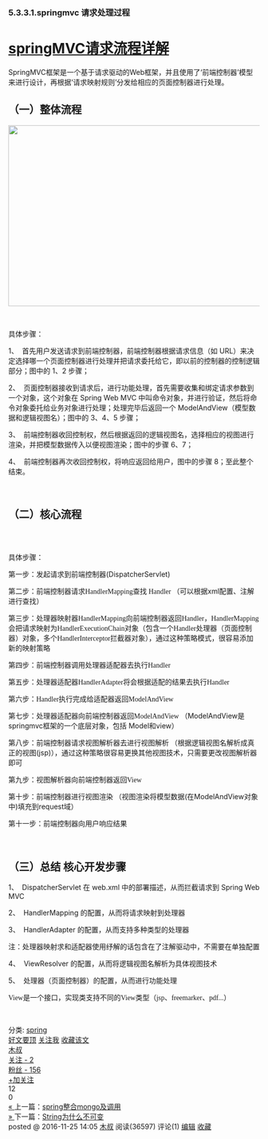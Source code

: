 ### 5.3.3.1.springmvc 请求处理过程

<div class="post">
<h1 class="postTitle">
<a id="cb_post_title_url" class="postTitle2" href="https://www.cnblogs.com/leskang/p/6101368.html">springMVC请求流程详解</a>
</h1>
<div class="clear"></div>
<div class="postBody">
<div id="cnblogs_post_body" class="blogpost-body"><p>SpringMVC框架是一个基于请求驱动的Web框架，并且使用了‘前端控制器’模型来进行设计，再根据‘请求映射规则’分发给相应的页面控制器进行处理。</p>
<h2><strong><span data-wiz-span="data-wiz-span">（一）整体流程</span></strong></h2>
<p><strong><span data-wiz-span="data-wiz-span"><img src="https://images2015.cnblogs.com/blog/791227/201611/791227-20161125140123503-1552603846.png" alt="" width="753" height="363"></span></strong></p>
<p>&nbsp;</p>
<p>具体步骤：</p>
<p>1、&nbsp; 首先用户发送请求到前端控制器，前端控制器根据请求信息（如 URL）来决定选择哪一个页面控制器进行处理并把请求委托给它，即以前的控制器的控制逻辑部分；图中的 1、2 步骤；</p>
<p>2、&nbsp; 页面控制器接收到请求后，进行功能处理，首先需要收集和绑定请求参数到一个对象，这个对象在 Spring Web MVC 中叫命令对象，并进行验证，然后将命令对象委托给业务对象进行处理；处理完毕后返回一个 ModelAndView（模型数据和逻辑视图名）；图中的 3、4、5 步骤；</p>
<p>3、&nbsp; 前端控制器收回控制权，然后根据返回的逻辑视图名，选择相应的视图进行渲染，并把模型数据传入以便视图渲染；图中的步骤 6、7；</p>
<p>4、&nbsp; 前端控制器再次收回控制权，将响应返回给用户，图中的步骤 8；至此整个结束。</p>
<p>&nbsp;</p>
<h2><span data-wiz-span="data-wiz-span">（二）核心流程</span></h2>
<p><span data-wiz-span="data-wiz-span"><img src="https://images2015.cnblogs.com/blog/791227/201611/791227-20161125140338768-995727439.png" alt=""></span></p>
<p>&nbsp;</p>
<p>具体步骤：</p>
<p>第一步：发起请求到前端控制器(DispatcherServlet)</p>
<p><span style="font-family: 微软雅黑;">第二步：前端控制器请求HandlerMapping查找 Handler （</span>可以根据xml配置、注解进行查找）</p>
<p><span style="font-family: 微软雅黑;">第三步：处理器映射器HandlerMapping向前端控制器返回Handler，HandlerMapping会把请求映射为HandlerExecutionChain对象（包含一个Handler处理器（页面控制器）对象，多个HandlerInterceptor拦截器对象），通过这种策略模式，很容易添加新的映射策略</span></p>
<p><span style="font-family: 微软雅黑;">第四步：前端控制器调用处理器适配器去执行Handler</span></p>
<p><span style="font-family: 微软雅黑;">第五步：处理器适配器HandlerAdapter将会根据适配的结果去执行Handler</span></p>
<p><span style="font-family: 微软雅黑;">第六步：Handler执行完成给适配器返回ModelAndView</span></p>
<p><span style="font-family: 微软雅黑;">第七步：处理器适配器向前端控制器返回ModelAndView （</span>ModelAndView是springmvc框架的一个底层对象，包括&nbsp;Model和view）</p>
<p><span style="font-family: 微软雅黑;">第八步：前端控制器请求视图解析器去进行视图解析 （</span>根据逻辑视图名解析成真正的视图(jsp)），通过这种策略很容易更换其他视图技术，只需要更改视图解析器即可</p>
<p><span style="font-family: 微软雅黑;">第九步：视图解析器向前端控制器返回View</span></p>
<p><span style="font-family: 微软雅黑;">第十步：前端控制器进行视图渲染 （</span>视图渲染将模型数据(在ModelAndView对象中)填充到request域）</p>
<p><span style="font-family: 微软雅黑;">第十一步：前端控制器向用户响应结果</span></p>
<p>&nbsp;</p>
<h2><strong>（三）总结&nbsp;核心开发步骤</strong></h2>
<p>1、&nbsp; DispatcherServlet 在 web.xml 中的部署描述，从而拦截请求到 Spring Web MVC</p>
<p>2、&nbsp; HandlerMapping 的配置，从而将请求映射到处理器</p>
<p>3、&nbsp; HandlerAdapter 的配置，从而支持多种类型的处理器</p>
<p>注：处理器映射求和适配器使用纾解的话包含在了注解驱动中，不需要在单独配置</p>
<p>4、&nbsp; ViewResolver 的配置，从而将逻辑视图名解析为具体视图技术</p>
<p>5、&nbsp; 处理器（页面控制器）的配置，从而进行功能处理&nbsp;</p>
<p><span style="font-family: 微软雅黑;">View是一个接口，实现类支持不同的View类型（jsp、freemarker、pdf...）</span></p>
<p>&nbsp;</p></div><div id="MySignature"></div>
<div class="clear"></div>
<div id="blog_post_info_block">
<div id="BlogPostCategory">分类: <a href="https://www.cnblogs.com/leskang/category/889746.html" target="_blank">spring</a></div>
<div id="EntryTag"></div>
<div id="blog_post_info"><div id="green_channel">
<a href="javascript:void(0);" id="green_channel_digg" onclick="DiggIt(6101368,cb_blogId,1);green_channel_success(this,'谢谢推荐！');">好文要顶</a>
<a id="green_channel_follow" onclick="follow('3725cb5e-fa34-e511-b908-9dcfd8948a71');" href="javascript:void(0);">关注我</a>
<a id="green_channel_favorite" onclick="AddToWz(cb_entryId);return false;" href="javascript:void(0);">收藏该文</a>
<a id="green_channel_weibo" href="javascript:void(0);" title="分享至新浪微博" onclick="ShareToTsina()"><img src="//common.cnblogs.com/images/icon_weibo_24.png" alt=""></a>
<a id="green_channel_wechat" href="javascript:void(0);" title="分享至微信" onclick="shareOnWechat()"><img src="//common.cnblogs.com/images/wechat.png" alt=""></a>
</div>
<div id="author_profile">
<div id="author_profile_info" class="author_profile_info">
<a href="https://home.cnblogs.com/u/leskang/" target="_blank"><img src="//pic.cnblogs.com/face/sample_face.gif" class="author_avatar" alt=""></a>
<div id="author_profile_detail" class="author_profile_info">
<a href="https://home.cnblogs.com/u/leskang/">木叔</a><br>
<a href="https://home.cnblogs.com/u/leskang/followees">关注 - 2</a><br>
<a href="https://home.cnblogs.com/u/leskang/followers">粉丝 - 156</a>
</div>
</div>
<div class="clear"></div>
<div id="author_profile_honor"></div>
<div id="author_profile_follow">
<a href="javascript:void(0);" onclick="follow('3725cb5e-fa34-e511-b908-9dcfd8948a71');return false;">+加关注</a>
</div>
</div>
<div id="div_digg">
<div class="diggit" onclick="votePost(6101368,'Digg')">
<span class="diggnum" id="digg_count">12</span>
</div>
<div class="buryit" onclick="votePost(6101368,'Bury')">
<span class="burynum" id="bury_count">0</span>
</div>
<div class="clear"></div>
<div class="diggword" id="digg_tips">
</div>
</div>
<script type="text/javascript">
currentDiggType = 0;
</script></div>
<div class="clear"></div>
<div id="post_next_prev"><a href="https://www.cnblogs.com/leskang/p/6068278.html" class="p_n_p_prefix">« </a> 上一篇：<a href="https://www.cnblogs.com/leskang/p/6068278.html" title="发布于2016-11-16 09:47">spring整合mongo及调用</a><br><a href="https://www.cnblogs.com/leskang/p/6110631.html" class="p_n_p_prefix">» </a> 下一篇：<a href="https://www.cnblogs.com/leskang/p/6110631.html" title="发布于2016-11-28 17:57">String为什么不可变</a><br></div>
</div>

</div>
<div class="postDesc">posted @ <span id="post-date">2016-11-25 14:05</span> <a href="https://www.cnblogs.com/leskang/">木叔</a> 阅读(<span id="post_view_count">36597</span>) 评论(<span id="post_comment_count">1</span>)  <a href="https://i.cnblogs.com/EditPosts.aspx?postid=6101368" rel="nofollow">编辑</a> <a href="#" onclick="AddToWz(6101368);return false;">收藏</a></div>
</div>
